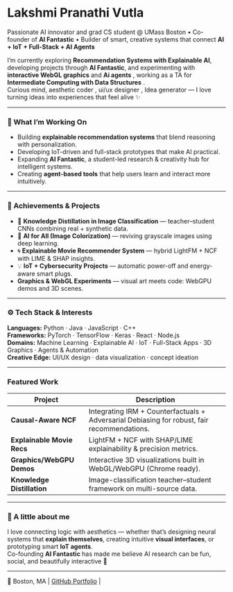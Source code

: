 # Lakshmi Pranathi Vutla   
Passionate AI innovator and grad CS student @ UMass Boston • Co-founder of **AI Fantastic** • Builder of smart, creative systems that connect **AI + IoT + Full-Stack + AI Agents**  

I’m currently exploring **Recommendation Systems with Explainable AI**, developing projects through **AI Fantastic**, and experimenting with **interactive WebGL graphics** and **Ai agents** , working as a TA for **Intermediate Computing with Data Structures**  .  
Curious mind, aesthetic coder , ui/ux designer , Idea generator  — I love turning ideas into experiences that feel alive ✨  

---

### 🌟 What I’m Working On
- Building **explainable recommendation systems** that blend reasoning with personalization.  
- Developing IoT-driven and full-stack prototypes that make AI practical.  
- Expanding **AI Fantastic**, a student-led research & creativity hub for intelligent systems.  
- Creating **agent-based tools** that help users learn and interact more intuitively.

---

### 🧠 Achievements & Projects
- 🧩 **Knowledge Distillation in Image Classification** — teacher–student CNNs combining real + synthetic data.  
- 🎨 **AI for All (Image Colorization)** — reviving grayscale images using deep learning.  
- 🌀 **Explainable Movie Recommender System** — hybrid LightFM + NCF with LIME & SHAP insights.  
- 💡 **IoT + Cybersecurity Projects** — automatic power-off and energy-aware smart plugs.  
-  **Graphics & WebGL Experiments** — visual art meets code: WebGPU demos and 3D scenes.

---

### ⚙️ Tech Stack & Interests
**Languages:** Python · Java · JavaScript · C++  
**Frameworks:** PyTorch · TensorFlow · Keras · React · Node.js  
**Domains:** Machine Learning · Explainable AI · IoT · Full-Stack Apps · 3D Graphics · Agents & Automation  
**Creative Edge:** UI/UX design · data visualization · concept ideation  

---

###  Featured Work
| Project | Description |
|----------|--------------|
| **Causal-Aware NCF** | Integrating IRM + Counterfactuals + Adversarial Debiasing for robust, fair recommendations. |
| **Explainable Movie Recs** | LightFM + NCF with SHAP/LIME explainability & precision metrics. |
| **Graphics/WebGPU Demos** | Interactive 3D visualizations built in WebGL/WebGPU (Chrome ready). |
| **Knowledge Distillation** | Image-classification teacher–student framework on multi-source data. |

---

### 🌱 A little about me
I love connecting logic with aesthetics — whether that’s designing neural systems that **explain themselves**, creating intuitive **visual interfaces**, or prototyping smart **IoT agents**.  
Co-founding **AI Fantastic** has made me believe AI research can be fun, social, and beautifully interactive 🌼  

---

📍 Boston, MA | [GitHub Portfolio](https://github.com/Pranathivutla30) |
